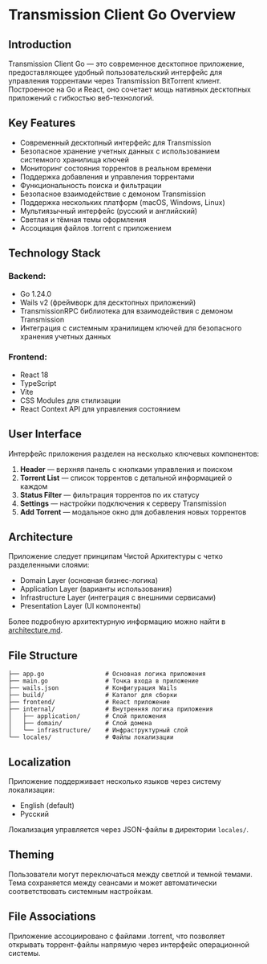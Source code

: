 # Transmission Client Go Overview

## Introduction

Transmission Client Go — это современное десктопное приложение, предоставляющее удобный пользовательский интерфейс для управления торрентами через Transmission BitTorrent клиент. Построенное на Go и React, оно сочетает мощь нативных десктопных приложений с гибкостью веб-технологий.

## Key Features

- Современный десктопный интерфейс для Transmission
- Безопасное хранение учетных данных с использованием системного хранилища ключей
- Мониторинг состояния торрентов в реальном времени
- Поддержка добавления и управления торрентами
- Функциональность поиска и фильтрации
- Безопасное взаимодействие с демоном Transmission
- Поддержка нескольких платформ (macOS, Windows, Linux)
- Мультиязычный интерфейс (русский и английский)
- Светлая и тёмная темы оформления
- Ассоциация файлов .torrent с приложением

## Technology Stack

### Backend:
- Go 1.24.0
- Wails v2 (фреймворк для десктопных приложений)
- TransmissionRPC библиотека для взаимодействия с демоном Transmission
- Интеграция с системным хранилищем ключей для безопасного хранения учетных данных

### Frontend:
- React 18
- TypeScript
- Vite
- CSS Modules для стилизации
- React Context API для управления состоянием

## User Interface

Интерфейс приложения разделен на несколько ключевых компонентов:

1. **Header** — верхняя панель с кнопками управления и поиском
2. **Torrent List** — список торрентов с детальной информацией о каждом
3. **Status Filter** — фильтрация торрентов по их статусу
4. **Settings** — настройки подключения к серверу Transmission
5. **Add Torrent** — модальное окно для добавления новых торрентов

## Architecture

Приложение следует принципам Чистой Архитектуры с четко разделенными слоями:

- Domain Layer (основная бизнес-логика)
- Application Layer (варианты использования)
- Infrastructure Layer (интеграция с внешними сервисами)
- Presentation Layer (UI компоненты)

Более подробную архитектурную информацию можно найти в [architecture.md](architecture.md).

## File Structure

```
├── app.go                 # Основная логика приложения
├── main.go                # Точка входа в приложение
├── wails.json             # Конфигурация Wails
├── build/                 # Каталог для сборки
├── frontend/              # React приложение
├── internal/              # Внутренняя логика приложения
│   ├── application/       # Слой приложения
│   ├── domain/            # Слой домена
│   └── infrastructure/    # Инфраструктурный слой
└── locales/               # Файлы локализации
```

## Localization

Приложение поддерживает несколько языков через систему локализации:
- English (default)
- Русский

Локализация управляется через JSON-файлы в директории `locales/`.

## Theming

Пользователи могут переключаться между светлой и темной темами. Тема сохраняется между сеансами и может автоматически соответствовать системным настройкам.

## File Associations

Приложение ассоциировано с файлами .torrent, что позволяет открывать торрент-файлы напрямую через интерфейс операционной системы.